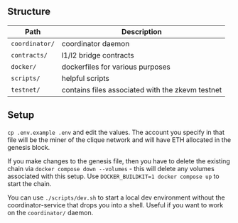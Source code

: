 ## Structure

|Path|Description|
|-|-|
|`coordinator/`|coordinator daemon|
|`contracts/`|l1/l2 bridge contracts|
|`docker/`|dockerfiles for various purposes|
|`scripts/`|helpful scripts|
|`testnet/`|contains files associated with the zkevm testnet|

## Setup
`cp .env.example .env` and edit the values. The account you specify in that file will be the miner of the clique network and will have ETH allocated in the genesis block.

If you make changes to the genesis file, then you have to delete the existing chain via `docker compose down --volumes` - this will delete any volumes associated with this setup.
Use `DOCKER_BUILDKIT=1 docker compose up` to start the chain.

You can use `./scripts/dev.sh` to start a local dev environment without the coordinator-service that drops you into a shell. Useful if you want to work on the `coordinator/` daemon.
